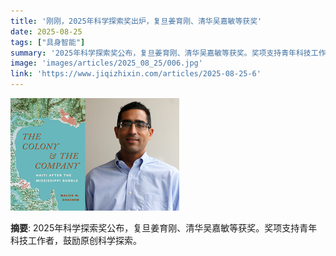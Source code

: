 ```yaml
---
title: '刚刚，2025年科学探索奖出炉，复旦姜育刚、清华吴嘉敏等获奖'
date: 2025-08-25
tags: ["具身智能"]
summary: '2025年科学探索奖公布，复旦姜育刚、清华吴嘉敏等获奖。奖项支持青年科技工作者，鼓励原创科学探索。'
image: 'images/articles/2025_08_25/006.jpg'
link: 'https://www.jiqizhixin.com/articles/2025-08-25-6'
---
```

![刚刚，2025年科学探索奖出炉，复旦姜育刚、清华吴嘉敏等获奖](images/articles/2025_08_25/006.jpg)

**摘要**: 2025年科学探索奖公布，复旦姜育刚、清华吴嘉敏等获奖。奖项支持青年科技工作者，鼓励原创科学探索。
